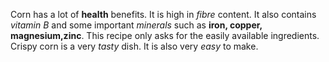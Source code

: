 Corn has a lot of **health** benefits. It is high in *fibre* content. It also contains *vitamin B* and some important *minerals* such as **iron, copper, magnesium,zinc**.
This recipe only asks for the easily available ingredients.
Crispy corn is a very *tasty* dish.
It is also very *easy* to make.